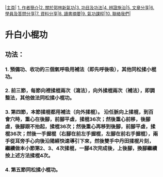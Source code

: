 |[主頁](/README.md)| [1. 作者簡介](/a10.md)|[2. 關於郭林新氣功](/a1.md)|[3. 功目及功法](/a2.md)|[4. 辨證施治](/a3.md)|[5. 文章分享](/a5.md)|[6. 學員及答問分享](/a6.md)|[7. 資料分享](/a7.md)|[8. 讀書摘要](/a4.md)|[9. 氣功課程](/郭林新氣功課程.md)|[10. 聯絡我們](/a9.md)|

# 升白小棍功

## 功法：

### 1. 預備功、收功的三個氣呼吸用補法（即先呼後吸），其他同松揉小棍功。
### 2. 前三節，每節向裡揉棍兩次（瀉法），向外揉棍兩次（補法），即調整法，其他做法同松揉小棍功。
### 3. 第四節，本節揉棍都用補法（向外揉棍）。 沿任脈向上揉棍，到百會穴時，重心在後腳，前腳平虛，揉棍36次；然後重心前移，後腳虛，後腳跟不抬起，揉棍36次；然後重心再移到後腳，前腳平虛，揉棍36次；然後一手握棍（右腳在前左手握棍，左腳在前右手握棍），兩手從耳旁手心向後沿陽經快速導引下來，然後雙手中丹田揉棍片刻，繼續做本小節第2、3、4次揉棍，一腳4次完成後，上後腳，換腳繼續按上述方法揉棍4次。
### 4. 第五節同松揉小棍功。 

